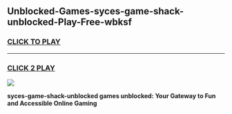 
## Unblocked-Games-syces-game-shack-unblocked-Play-Free-wbksf
<h3>
<a href="https://premium76.site?title=syces-game-shack-unblocked&ref=15A">CLICK TO PLAY</a></h3>
<hr>

<h3>
<a href="https://premium76.site?title=syces-game-shack-unblocked&ref=15A">CLICK 2 PLAY</a>
  
</h3>

<a href="https://premium76.site?title=syces-game-shack-unblocked&ref=15A"><img src="https://clearcache.store/games.png"></a>


**syces-game-shack-unblocked games unblocked: Your Gateway to Fun and Accessible Online Gaming**
